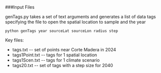 ###Input Files

genTags.py takes a set of text arguments and generates a list of data tags specifying the file to open the spatial location to sample and the year

	python genTags year sourceLat sourceLon radius step
	
Key files:

* tags.txt -- set of points near Corte Madera in 2024
* tags1Point.txt -- tags for 1 spatial location
* tags1Scen.txt -- tags for 1 climate scenario
* tags20.txt -- set of tags with a step size for 2040

